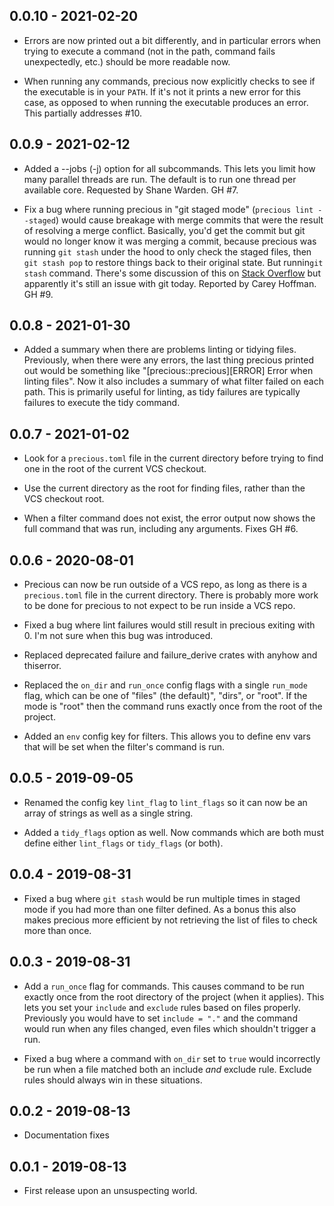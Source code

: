 ## 0.0.10 - 2021-02-20

* Errors are now printed out a bit differently, and in particular errors when
  trying to execute a command (not in the path, command fails unexpectedly,
  etc.) should be more readable now.

* When running any commands, precious now explicitly checks to see if the
  executable is in your `PATH`. If it's not it prints a new error for this
  case, as opposed to when running the executable produces an error. This
  partially addresses #10.


## 0.0.9 - 2021-02-12

* Added a --jobs (-j) option for all subcommands. This lets you limit how many
  parallel threads are run. The default is to run one thread per available
  core. Requested by Shane Warden. GH #7.

* Fix a bug where running precious in "git staged mode" (`precious lint
  --staged`) would cause breakage with merge commits that were the result of
  resolving a merge conflict. Basically, you'd get the commit but git would no
  longer know it was merging a commit, because precious was running `git
  stash` under the hood to only check the staged files, then `git stash pop`
  to restore things back to their original state. But runnin`git stash`
  command. There's some discussion of this on [Stack
  Overflow](https://stackoverflow.com/questions/24637571/merge-status-lost-when-stashing)
  but apparently it's still an issue with git today. Reported by Carey
  Hoffman. GH #9.


## 0.0.8 - 2021-01-30

* Added a summary when there are problems linting or tidying
  files. Previously, when there were any errors, the last thing precious
  printed out would be something like "[precious::precious][ERROR] Error when
  linting files". Now it also includes a summary of what filter failed on each
  path. This is primarily useful for linting, as tidy failures are typically
  failures to execute the tidy command.


## 0.0.7 - 2021-01-02

* Look for a `precious.toml` file in the current directory before trying to
  find one in the root of the current VCS checkout.

* Use the current directory as the root for finding files, rather than the VCS
  checkout root.

* When a filter command does not exist, the error output now shows the full
  command that was run, including any arguments. Fixes GH #6.


## 0.0.6 - 2020-08-01

* Precious can now be run outside of a VCS repo, as long as there is a
  `precious.toml` file in the current directory. There is probably more work
  to be done for precious to not expect to be run inside a VCS repo.

* Fixed a bug where lint failures would still result in precious exiting
  with 0. I'm not sure when this bug was introduced.

* Replaced deprecated failure and failure_derive crates with anyhow and
  thiserror.

* Replaced the `on_dir` and `run_once` config flags with a single `run_mode`
  flag, which can be one of "files" (the default)", "dirs", or "root". If the
  mode is "root" then the command runs exactly once from the root of the
  project.

* Added an `env` config key for filters. This allows you to define env vars
  that will be set when the filter's command is run.


## 0.0.5 - 2019-09-05

* Renamed the config key `lint_flag` to `lint_flags` so it can now be an array
  of strings as well as a single string.

* Added a `tidy_flags` option as well. Now commands which are both must define
  either `lint_flags` or `tidy_flags` (or both).


## 0.0.4 - 2019-08-31

* Fixed a bug where `git stash` would be run multiple times in staged mode if
  you had more than one filter defined. As a bonus this also makes precious
  more efficient by not retrieving the list of files to check more than once.


## 0.0.3 - 2019-08-31

* Add a `run_once` flag for commands. This causes command to be run exactly
  once from the root directory of the project (when it applies). This lets you
  set your `include` and `exclude` rules based on files properly. Previously
  you would have to set `include = "."` and the command would run when any
  files changed, even files which shouldn't trigger a run.

* Fixed a bug where a command with `on_dir` set to `true` would incorrectly be
  run when a file matched both an include _and_ exclude rule. Exclude rules
  should always win in these situations.


## 0.0.2 - 2019-08-13

* Documentation fixes


## 0.0.1 - 2019-08-13

* First release upon an unsuspecting world.
